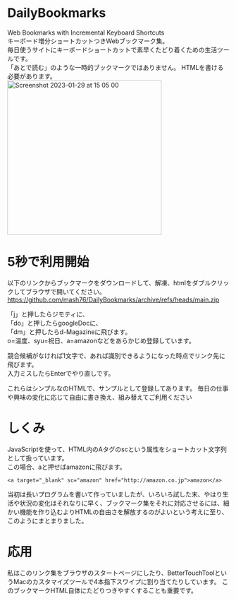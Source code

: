 # DailyBookmarks
Web Bookmarks with Incremental Keyboard Shortcuts  
キーボード増分ショートカットつきWebブックマーク集。  
毎日使うサイトにキーボードショートカットで素早くたどり着くための生活ツールです。  
「あとで読む」のような一時的ブックマークではありません。
HTMLを書ける必要があります。  
<img width="350" alt="Screenshot 2023-01-29 at 15 05 00" src="https://user-images.githubusercontent.com/1288268/215308281-af03ddf9-3915-47ba-bfc1-2dbb8b354880.png">


# 5秒で利用開始
以下のリンクからブックマークをダウンロードして、解凍、htmlをダブルクリックしてブラウザで開いてください。  
https://github.com/mash76/DailyBookmarks/archive/refs/heads/main.zip
  
「j」と押したらジモティに、  
「do」と押したらgoogleDocに、  
「dm」と押したらd-Magazineに飛びます。  
o=温度、syu=祝日、a=amazonなどをあらかじめ登録しています。
  
競合候補がなければ1文字で、あれば識別できるようになった時点でリンク先に飛びます。  
入力ミスしたらEnterでやり直しです。

これらはシンプルなのHTMLで、サンプルとして登録してあります。
毎日の仕事や興味の変化に応じて自由に書き換え、組み替えてご利用ください

# しくみ
JavaScriptを使って、HTML内のAタグのscという属性をショートカット文字列として扱っています。  
この場合、aと押せばamazonに飛びます。  
```
<a target="_blank" sc="amazon" href="http://amazon.co.jp">amazon</a>
```

当初は長いプログラムを書いて作っていましたが、いろいろ試した末、やはり生活や状況の変化はそれなりに早く、ブックマーク集をそれに対応させるには、細かい機能を作り込むよりHTMLの自由さを解放するのがよいという考えに至り、このようにまとまりました。

# 応用
私はこのリンク集をブラウザのスタートページにしたり、BetterTouchToolというMacのカスタマイズツールで4本指下スワイプに割り当てたりしています。
このブックマークHTML自体にたどりつきやすくすることも重要です。
